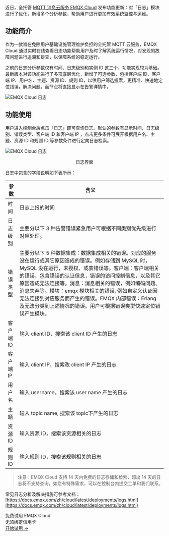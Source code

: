 近日，全托管 [MQTT 消息云服务 EMQX Cloud](https://www.emqx.com/zh/cloud) 发布功能更新：对「日志」模块进行了优化，新增多个分析参数，帮助用户进行更加有效系统监控与运维。

## 功能简介

作为一款旨在免除用户基础设施管理维护负担的全托管 MQTT 云服务，EMQX Cloud 通过实时在线查看日志功能帮助用户及时了解系统运行情况，对发现的故障问题进行追溯和排查，以保障系统的稳定运行。

之前的日志分析参数仅有时间、日志级别和实例 ID 这三个，功能实现较为基础。最新版本对该功能进行了多项底层优化，新增了可选参数，包括客户端 ID、客户端 IP、用户名、主题、资源 ID、规则 ID，以供用户筛选搜索，更精准、快速地定位错误，解决问题。而节点将直接显示在告警详情中。

![EMQX Cloud 日志](https://assets.emqx.com/images/a4ca590714d9529e02784563fe53ec85.png)

## 功能使用

用户进入控制台后点击「日志」即可查询日志。默认的参数有显示时间、日志级别、错误类型、客户端 ID 和客户端 IP ，点击更多条件可展开根据用户名、主题、资源 ID 和规则 ID 等参数条件进行定向日志检索。

![EMQX Cloud 日志](https://assets.emqx.com/images/97af1cba64a48c00c5b0e68403b37db1.png)

<center>日志界面</center>

日志中包含的字段说明如下表所示：

| **参数**  | **含义**                                                     |
| --------- | ------------------------------------------------------------ |
| 时间      | 日志上报的时间                                               |
| 日志级别  | 主要分以下 3 种告警错误紧急用户可根据不同类别优先级进行对应处理。 |
| 错误类型  | 主要分以下 5 种数据集成：数据集成相关的错误。对应的服务没在运行或其它原因造成的错误。例如存储到 MySQL 时，MySQL 没在运行，未授权、或表错误等。客户端：客户端相关的错误，包含错误的认证信息，错误的访问控制信息，以及其它原因造成无法连接等。消息：消息相关的错误，例如编码问题、消息失弃等。模块：emqx 模块相关的错误, 例如自定义认证因无法连接到对应服务而产生的错误。EMQX 内部错误：Erlang 及无法分类到上述情况的错误。用户可根据错误类型快速定位错误产生模块。 |
| 客户端 ID | 输入 client ID，搜索该 client ID 产生的日志                  |
| 客户端 IP | 输入 client IP，搜索改 client IP 产生的日志                  |
| 用户名    | 输入 username，搜索该 user name 产生的日志                   |
| 主题      | 输入 topic name, 搜索该 topic下产生的日志                    |
| 资源 ID   | 输入资源 ID，搜索该资源相关的日志                            |
| 规则 ID   | 输入规则 ID，搜索该规则相关的日志                            |

> 注意：EMQX Cloud 支持 14 天内免费的日志存储和检索，超出 14 天的日志将不支持查询，如您有特殊需求，可以在控制台内提交工单和我们联系。

 

常见日志分析及解决措施可参考文档：[https://docs.emqx.com/zh/cloud/latest/deployments/logs.html](https://docs.emqx.com/zh/cloud/latest/deployments/logs.html) 


<section class="promotion">
    <div>
        免费试用 EMQX Cloud
        <div class="is-size-14 is-text-normal has-text-weight-normal">无须绑定信用卡</div>
    </div>
    <a href="https://accounts-zh.emqx.com/signup?continue=https://cloud.emqx.com/console/deployments/0?oper=new" class="button is-gradient px-5">开始试用 →</a>
</section>
